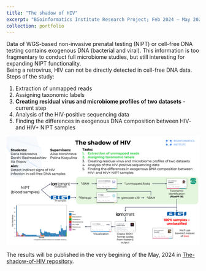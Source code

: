 ```yaml
---
title: "The shadow of HIV"
excerpt: "Bioinformatics Institute Research Project; Feb 2024 – May 2024)."
collection: portfolio
---
```


Data of WGS-based non-invasive prenatal testing (NIPT) or cell-free DNA testing contains exogenous DNA (bacterial and viral). This information is too fragmentary to conduct full microbiome studies, but still interesting for expanding NIPT functionality.<br>
Being a retrovirus, HIV can not be directly detected in cell-free DNA data.<br>
Steps of the study:<br>
1) Extraction of unmapped reads
2) Assigning taxonomic labels
3) **__Creating residual virus and microbiome profiles of two datasets__** - current step
4) Analysis of the HIV-positive sequencing data
5) Finding the differences in exogenous DNA composition between HIV- and HIV+ NIPT samples<br>

<img src='/images/Current_status_Shadow.png'>

The results will be published in the very begining of the May, 2024 in [The-shadow-of-HIV repository](https://github.com/iliapopov17/The-shadow-of-HIV).
